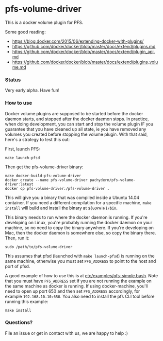 # pfs-volume-driver

This is a docker volume plugin for PFS.

Some good reading:

* https://blog.docker.com/2015/06/extending-docker-with-plugins/
* https://github.com/docker/docker/blob/master/docs/extend/plugins.md
* https://github.com/docker/docker/blob/master/docs/extend/plugin_api.md
* https://github.com/docker/docker/blob/master/docs/extend/plugins_volume.md

### Status

Very early alpha. Have fun!

### How to use

Docker volume plugins are supposed to be started before the docker daemon starts, and
stopped after the docker daemon stops. In practice, when doing development, you can
start and stop the volume plugin IF you guarantee that you have cleaned up all state,
ie you have removed any volumes you created before stopping the volume plugin. With
that said, here's a strategy to test this out:

First, launch PFS:

```
make launch-pfsd
```

Then get the pfs-volume-driver binary:

```
make docker-build-pfs-volume-driver
docker create --name pfs-volume-driver pachyderm/pfs-volume-driver:latest
docker cp pfs-volume-driver:/pfs-volume-driver .
```

This will give you a binary that was compiled inside a Ubuntu 14.04 container. If you
need a different compilation for a specific machine, `make install` will build and install
the binary at `${GOPATH}/bin`.

This binary needs to run where the docker daemon is running. If you're developing on Linux,
you're probably running the docker daemon on your machine, so no need to copy the binary anywhere.
If you're developing on Mac, then the docker daemon is somewhere else, so copy the binary there.
Then, run it:

```
sudo /path/to/pfs-volume-driver
```

This assumes that pfsd (launched with `make launch-pfsd`) is running on the same machine,
otherwise you must set `PFS_ADDRESS` to point to the host and port of pfsd.

A good example of how to use this is at [etc/examples/pfs-simple.bash](../../../etc/examples/pfs-simple.bash).
Note that you must have `PFS_ADDRESS` set if you are not running the example on the same machine
as docker is running. If using docker-machine, you'll need to open up port 650 and then set
`PFS_ADDRESS` accordingly, for example `192.168.10.10:650`. You also need to install the pfs CLI tool
before running this example:

```
make install
```

### Questions?

File an issue or get in contact with us, we are happy to help :)
